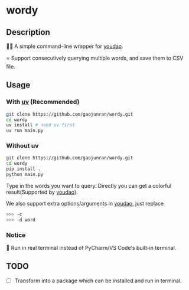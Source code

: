 # wordy

## Description

👍🏻 A simple command-line wrapper for [youdao](https://github.com/longcw/youdao).

⭐️ Support consecutively querying multiple words, and save them to CSV file.

## Usage

### With [uv](https://docs.astral.sh/uv/) (Recommended)
```bash
git clone https://github.com/gaojunran/wordy.git
cd wordy
uv install # need uv first
uv run main.py
```

### Without uv
```bash
git clone https://github.com/gaojunran/wordy.git
cd wordy
pip install .
python main.py
```

Type in the words you want to query. Directly you can get a colorful result(Supported by [youdao](https://github.com/longcw/youdao)).

We also support extra options/arguments in [youdao](https://github.com/longcw/youdao), just replace 

```bash
>>> -c
>>> -d word
```

### Notice

📢 Run in real terminal instead of PyCharm/VS Code's built-in terminal.

##  TODO

- [ ] Transform into a package which can be installed and run in terminal.
